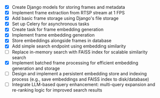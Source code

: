 - [x] Create Django models for storing frames and metadata
- [x] Implement frame extraction from RTSP stream at 1 FPS
- [x] Add basic frame storage using Django's file storage
- [x] Set up Celery for asynchronous tasks
- [x] Create task for frame embedding generation
- [x] Implement frame embedding generation
- [x] Store embeddings alongside frames in database
- [x] Add simple search endpoint using embedding similarity
- [ ] Replace in-memory search with FAISS index for scalable similarity search
- [x] Implement batched frame processing for efficient embedding generation and storage
- [ ] Design and implement a persistent embedding store and indexing process (e.g., save embeddings and FAISS index to disk/database)
- [ ] Integrate LLM-based query enhancement: multi-query expansion and re-ranking logic for improved search results
